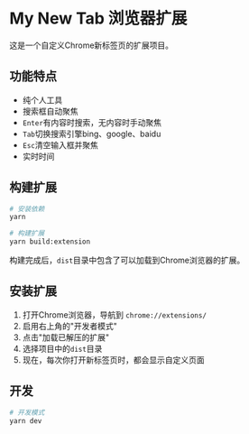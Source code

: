 # My New Tab 浏览器扩展

这是一个自定义Chrome新标签页的扩展项目。

## 功能特点

- 纯个人工具
- 搜索框自动聚焦
- `Enter`有内容时搜索，无内容时手动聚焦
- `Tab`切换搜索引擎bing、google、baidu
- `Esc`清空输入框并聚焦
- 实时时间

## 构建扩展

```bash
# 安装依赖
yarn

# 构建扩展
yarn build:extension
```

构建完成后，`dist`目录中包含了可以加载到Chrome浏览器的扩展。

## 安装扩展

1. 打开Chrome浏览器，导航到 `chrome://extensions/`
2. 启用右上角的"开发者模式"
3. 点击"加载已解压的扩展"
4. 选择项目中的`dist`目录
5. 现在，每次你打开新标签页时，都会显示自定义页面

## 开发

```bash
# 开发模式
yarn dev
```
